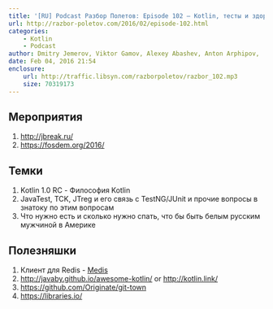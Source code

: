 ```yaml
---
title: '[RU] Podcast Разбор Полетов: Episode 102 — Kotlin, тесты и здоровый сон.'
url: http://razbor-poletov.com/2016/02/episode-102.html
categories:
    - Kotlin
    - Podcast
author: Dmitry Jemerov, Viktor Gamov, Alexey Abashev, Anton Arphipov,  Dmitry Churbanov, Anton Arhipov
date: Feb 04, 2016 21:54
enclosure:
    url: http://traffic.libsyn.com/razborpoletov/razbor_102.mp3
    size: 70319173
---
```


## Мероприятия

1. http://jbreak.ru/
1. https://fosdem.org/2016/

## Темки

1. Kotlin 1.0 RC - Философия Kotlin
1. JavaTest, TCK, JTreg и его связь с TestNG/JUnit и прочие вопросы в знатоку по этим вопросам
1. Что нужно есть и сколько нужно спать, что бы быть белым русским мужчиной в Америке

## Полезняшки

1. Клиент для Redis - [Medis](https://github.com/luin/medis)
1. http://javaby.github.io/awesome-kotlin/ or http://kotlin.link/
1. https://github.com/Originate/git-town
1. https://libraries.io/
